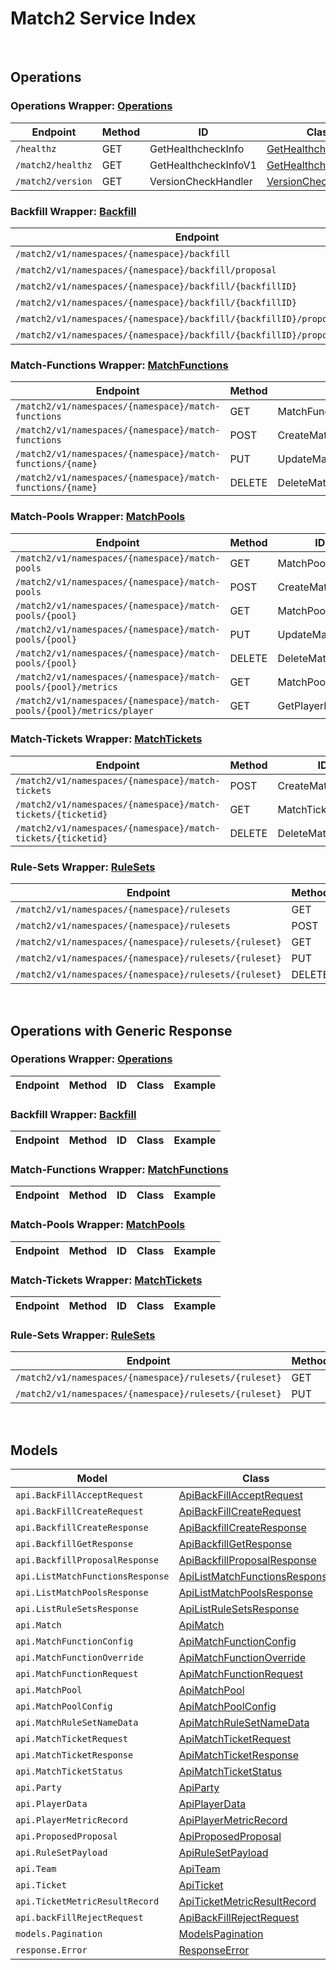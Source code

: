 # Match2 Service Index

&nbsp;  

## Operations

### Operations Wrapper:  [Operations](../../AccelByte.Sdk/Api/Match2/Wrapper/Operations.cs)
| Endpoint | Method | ID | Class | Example |
|---|---|---|---|---|
| `/healthz` | GET | GetHealthcheckInfo | [GetHealthcheckInfo](../../AccelByte.Sdk/Api/Match2/Operation/Operations/GetHealthcheckInfo.cs) | [GetHealthcheckInfo](../../samples/AccelByte.Sdk.Sample.Cli/ApiCommand/Match2/Operations/GetHealthcheckInfo.cs) |
| `/match2/healthz` | GET | GetHealthcheckInfoV1 | [GetHealthcheckInfoV1](../../AccelByte.Sdk/Api/Match2/Operation/Operations/GetHealthcheckInfoV1.cs) | [GetHealthcheckInfoV1](../../samples/AccelByte.Sdk.Sample.Cli/ApiCommand/Match2/Operations/GetHealthcheckInfoV1.cs) |
| `/match2/version` | GET | VersionCheckHandler | [VersionCheckHandler](../../AccelByte.Sdk/Api/Match2/Operation/Operations/VersionCheckHandler.cs) | [VersionCheckHandler](../../samples/AccelByte.Sdk.Sample.Cli/ApiCommand/Match2/Operations/VersionCheckHandler.cs) |

### Backfill Wrapper:  [Backfill](../../AccelByte.Sdk/Api/Match2/Wrapper/Backfill.cs)
| Endpoint | Method | ID | Class | Example |
|---|---|---|---|---|
| `/match2/v1/namespaces/{namespace}/backfill` | POST | CreateBackfill | [CreateBackfill](../../AccelByte.Sdk/Api/Match2/Operation/Backfill/CreateBackfill.cs) | [CreateBackfill](../../samples/AccelByte.Sdk.Sample.Cli/ApiCommand/Match2/Backfill/CreateBackfill.cs) |
| `/match2/v1/namespaces/{namespace}/backfill/proposal` | GET | GetBackfillProposal | [GetBackfillProposal](../../AccelByte.Sdk/Api/Match2/Operation/Backfill/GetBackfillProposal.cs) | [GetBackfillProposal](../../samples/AccelByte.Sdk.Sample.Cli/ApiCommand/Match2/Backfill/GetBackfillProposal.cs) |
| `/match2/v1/namespaces/{namespace}/backfill/{backfillID}` | GET | GetBackfill | [GetBackfill](../../AccelByte.Sdk/Api/Match2/Operation/Backfill/GetBackfill.cs) | [GetBackfill](../../samples/AccelByte.Sdk.Sample.Cli/ApiCommand/Match2/Backfill/GetBackfill.cs) |
| `/match2/v1/namespaces/{namespace}/backfill/{backfillID}` | DELETE | DeleteBackfill | [DeleteBackfill](../../AccelByte.Sdk/Api/Match2/Operation/Backfill/DeleteBackfill.cs) | [DeleteBackfill](../../samples/AccelByte.Sdk.Sample.Cli/ApiCommand/Match2/Backfill/DeleteBackfill.cs) |
| `/match2/v1/namespaces/{namespace}/backfill/{backfillID}/proposal/accept` | PUT | AcceptBackfill | [AcceptBackfill](../../AccelByte.Sdk/Api/Match2/Operation/Backfill/AcceptBackfill.cs) | [AcceptBackfill](../../samples/AccelByte.Sdk.Sample.Cli/ApiCommand/Match2/Backfill/AcceptBackfill.cs) |
| `/match2/v1/namespaces/{namespace}/backfill/{backfillID}/proposal/reject` | PUT | RejectBackfill | [RejectBackfill](../../AccelByte.Sdk/Api/Match2/Operation/Backfill/RejectBackfill.cs) | [RejectBackfill](../../samples/AccelByte.Sdk.Sample.Cli/ApiCommand/Match2/Backfill/RejectBackfill.cs) |

### Match-Functions Wrapper:  [MatchFunctions](../../AccelByte.Sdk/Api/Match2/Wrapper/MatchFunctions.cs)
| Endpoint | Method | ID | Class | Example |
|---|---|---|---|---|
| `/match2/v1/namespaces/{namespace}/match-functions` | GET | MatchFunctionList | [MatchFunctionList](../../AccelByte.Sdk/Api/Match2/Operation/MatchFunctions/MatchFunctionList.cs) | [MatchFunctionList](../../samples/AccelByte.Sdk.Sample.Cli/ApiCommand/Match2/MatchFunctions/MatchFunctionList.cs) |
| `/match2/v1/namespaces/{namespace}/match-functions` | POST | CreateMatchFunction | [CreateMatchFunction](../../AccelByte.Sdk/Api/Match2/Operation/MatchFunctions/CreateMatchFunction.cs) | [CreateMatchFunction](../../samples/AccelByte.Sdk.Sample.Cli/ApiCommand/Match2/MatchFunctions/CreateMatchFunction.cs) |
| `/match2/v1/namespaces/{namespace}/match-functions/{name}` | PUT | UpdateMatchFunction | [UpdateMatchFunction](../../AccelByte.Sdk/Api/Match2/Operation/MatchFunctions/UpdateMatchFunction.cs) | [UpdateMatchFunction](../../samples/AccelByte.Sdk.Sample.Cli/ApiCommand/Match2/MatchFunctions/UpdateMatchFunction.cs) |
| `/match2/v1/namespaces/{namespace}/match-functions/{name}` | DELETE | DeleteMatchFunction | [DeleteMatchFunction](../../AccelByte.Sdk/Api/Match2/Operation/MatchFunctions/DeleteMatchFunction.cs) | [DeleteMatchFunction](../../samples/AccelByte.Sdk.Sample.Cli/ApiCommand/Match2/MatchFunctions/DeleteMatchFunction.cs) |

### Match-Pools Wrapper:  [MatchPools](../../AccelByte.Sdk/Api/Match2/Wrapper/MatchPools.cs)
| Endpoint | Method | ID | Class | Example |
|---|---|---|---|---|
| `/match2/v1/namespaces/{namespace}/match-pools` | GET | MatchPoolList | [MatchPoolList](../../AccelByte.Sdk/Api/Match2/Operation/MatchPools/MatchPoolList.cs) | [MatchPoolList](../../samples/AccelByte.Sdk.Sample.Cli/ApiCommand/Match2/MatchPools/MatchPoolList.cs) |
| `/match2/v1/namespaces/{namespace}/match-pools` | POST | CreateMatchPool | [CreateMatchPool](../../AccelByte.Sdk/Api/Match2/Operation/MatchPools/CreateMatchPool.cs) | [CreateMatchPool](../../samples/AccelByte.Sdk.Sample.Cli/ApiCommand/Match2/MatchPools/CreateMatchPool.cs) |
| `/match2/v1/namespaces/{namespace}/match-pools/{pool}` | GET | MatchPoolDetails | [MatchPoolDetails](../../AccelByte.Sdk/Api/Match2/Operation/MatchPools/MatchPoolDetails.cs) | [MatchPoolDetails](../../samples/AccelByte.Sdk.Sample.Cli/ApiCommand/Match2/MatchPools/MatchPoolDetails.cs) |
| `/match2/v1/namespaces/{namespace}/match-pools/{pool}` | PUT | UpdateMatchPool | [UpdateMatchPool](../../AccelByte.Sdk/Api/Match2/Operation/MatchPools/UpdateMatchPool.cs) | [UpdateMatchPool](../../samples/AccelByte.Sdk.Sample.Cli/ApiCommand/Match2/MatchPools/UpdateMatchPool.cs) |
| `/match2/v1/namespaces/{namespace}/match-pools/{pool}` | DELETE | DeleteMatchPool | [DeleteMatchPool](../../AccelByte.Sdk/Api/Match2/Operation/MatchPools/DeleteMatchPool.cs) | [DeleteMatchPool](../../samples/AccelByte.Sdk.Sample.Cli/ApiCommand/Match2/MatchPools/DeleteMatchPool.cs) |
| `/match2/v1/namespaces/{namespace}/match-pools/{pool}/metrics` | GET | MatchPoolMetric | [MatchPoolMetric](../../AccelByte.Sdk/Api/Match2/Operation/MatchPools/MatchPoolMetric.cs) | [MatchPoolMetric](../../samples/AccelByte.Sdk.Sample.Cli/ApiCommand/Match2/MatchPools/MatchPoolMetric.cs) |
| `/match2/v1/namespaces/{namespace}/match-pools/{pool}/metrics/player` | GET | GetPlayerMetric | [GetPlayerMetric](../../AccelByte.Sdk/Api/Match2/Operation/MatchPools/GetPlayerMetric.cs) | [GetPlayerMetric](../../samples/AccelByte.Sdk.Sample.Cli/ApiCommand/Match2/MatchPools/GetPlayerMetric.cs) |

### Match-Tickets Wrapper:  [MatchTickets](../../AccelByte.Sdk/Api/Match2/Wrapper/MatchTickets.cs)
| Endpoint | Method | ID | Class | Example |
|---|---|---|---|---|
| `/match2/v1/namespaces/{namespace}/match-tickets` | POST | CreateMatchTicket | [CreateMatchTicket](../../AccelByte.Sdk/Api/Match2/Operation/MatchTickets/CreateMatchTicket.cs) | [CreateMatchTicket](../../samples/AccelByte.Sdk.Sample.Cli/ApiCommand/Match2/MatchTickets/CreateMatchTicket.cs) |
| `/match2/v1/namespaces/{namespace}/match-tickets/{ticketid}` | GET | MatchTicketDetails | [MatchTicketDetails](../../AccelByte.Sdk/Api/Match2/Operation/MatchTickets/MatchTicketDetails.cs) | [MatchTicketDetails](../../samples/AccelByte.Sdk.Sample.Cli/ApiCommand/Match2/MatchTickets/MatchTicketDetails.cs) |
| `/match2/v1/namespaces/{namespace}/match-tickets/{ticketid}` | DELETE | DeleteMatchTicket | [DeleteMatchTicket](../../AccelByte.Sdk/Api/Match2/Operation/MatchTickets/DeleteMatchTicket.cs) | [DeleteMatchTicket](../../samples/AccelByte.Sdk.Sample.Cli/ApiCommand/Match2/MatchTickets/DeleteMatchTicket.cs) |

### Rule-Sets Wrapper:  [RuleSets](../../AccelByte.Sdk/Api/Match2/Wrapper/RuleSets.cs)
| Endpoint | Method | ID | Class | Example |
|---|---|---|---|---|
| `/match2/v1/namespaces/{namespace}/rulesets` | GET | RuleSetList | [RuleSetList](../../AccelByte.Sdk/Api/Match2/Operation/RuleSets/RuleSetList.cs) | [RuleSetList](../../samples/AccelByte.Sdk.Sample.Cli/ApiCommand/Match2/RuleSets/RuleSetList.cs) |
| `/match2/v1/namespaces/{namespace}/rulesets` | POST | CreateRuleSet | [CreateRuleSet](../../AccelByte.Sdk/Api/Match2/Operation/RuleSets/CreateRuleSet.cs) | [CreateRuleSet](../../samples/AccelByte.Sdk.Sample.Cli/ApiCommand/Match2/RuleSets/CreateRuleSet.cs) |
| `/match2/v1/namespaces/{namespace}/rulesets/{ruleset}` | GET | RuleSetDetails | [RuleSetDetails](../../AccelByte.Sdk/Api/Match2/Operation/RuleSets/RuleSetDetails.cs) | [RuleSetDetails](../../samples/AccelByte.Sdk.Sample.Cli/ApiCommand/Match2/RuleSets/RuleSetDetails.cs) |
| `/match2/v1/namespaces/{namespace}/rulesets/{ruleset}` | PUT | UpdateRuleSet | [UpdateRuleSet](../../AccelByte.Sdk/Api/Match2/Operation/RuleSets/UpdateRuleSet.cs) | [UpdateRuleSet](../../samples/AccelByte.Sdk.Sample.Cli/ApiCommand/Match2/RuleSets/UpdateRuleSet.cs) |
| `/match2/v1/namespaces/{namespace}/rulesets/{ruleset}` | DELETE | DeleteRuleSet | [DeleteRuleSet](../../AccelByte.Sdk/Api/Match2/Operation/RuleSets/DeleteRuleSet.cs) | [DeleteRuleSet](../../samples/AccelByte.Sdk.Sample.Cli/ApiCommand/Match2/RuleSets/DeleteRuleSet.cs) |


&nbsp;  

## Operations with Generic Response

### Operations Wrapper:  [Operations](../../AccelByte.Sdk/Api/Match2/Wrapper/Operations.cs)
| Endpoint | Method | ID | Class | Example |
|---|---|---|---|---|

### Backfill Wrapper:  [Backfill](../../AccelByte.Sdk/Api/Match2/Wrapper/Backfill.cs)
| Endpoint | Method | ID | Class | Example |
|---|---|---|---|---|

### Match-Functions Wrapper:  [MatchFunctions](../../AccelByte.Sdk/Api/Match2/Wrapper/MatchFunctions.cs)
| Endpoint | Method | ID | Class | Example |
|---|---|---|---|---|

### Match-Pools Wrapper:  [MatchPools](../../AccelByte.Sdk/Api/Match2/Wrapper/MatchPools.cs)
| Endpoint | Method | ID | Class | Example |
|---|---|---|---|---|

### Match-Tickets Wrapper:  [MatchTickets](../../AccelByte.Sdk/Api/Match2/Wrapper/MatchTickets.cs)
| Endpoint | Method | ID | Class | Example |
|---|---|---|---|---|

### Rule-Sets Wrapper:  [RuleSets](../../AccelByte.Sdk/Api/Match2/Wrapper/RuleSets.cs)
| Endpoint | Method | ID | Class | Example |
|---|---|---|---|---|
| `/match2/v1/namespaces/{namespace}/rulesets/{ruleset}` | GET | RuleSetDetails | [RuleSetDetails](../../AccelByte.Sdk/Api/Match2/Operation/RuleSets/RuleSetDetails.cs) | [RuleSetDetails](../../samples/AccelByte.Sdk.Sample.Cli/ApiCommand/Match2/RuleSets/RuleSetDetails.cs) |
| `/match2/v1/namespaces/{namespace}/rulesets/{ruleset}` | PUT | UpdateRuleSet | [UpdateRuleSet](../../AccelByte.Sdk/Api/Match2/Operation/RuleSets/UpdateRuleSet.cs) | [UpdateRuleSet](../../samples/AccelByte.Sdk.Sample.Cli/ApiCommand/Match2/RuleSets/UpdateRuleSet.cs) |


&nbsp;  

## Models

| Model | Class |
|---|---|
| `api.BackFillAcceptRequest` | [ApiBackFillAcceptRequest](../../AccelByte.Sdk/Api/Match2/Model/ApiBackFillAcceptRequest.cs) |
| `api.BackFillCreateRequest` | [ApiBackFillCreateRequest](../../AccelByte.Sdk/Api/Match2/Model/ApiBackFillCreateRequest.cs) |
| `api.BackfillCreateResponse` | [ApiBackfillCreateResponse](../../AccelByte.Sdk/Api/Match2/Model/ApiBackfillCreateResponse.cs) |
| `api.BackfillGetResponse` | [ApiBackfillGetResponse](../../AccelByte.Sdk/Api/Match2/Model/ApiBackfillGetResponse.cs) |
| `api.BackfillProposalResponse` | [ApiBackfillProposalResponse](../../AccelByte.Sdk/Api/Match2/Model/ApiBackfillProposalResponse.cs) |
| `api.ListMatchFunctionsResponse` | [ApiListMatchFunctionsResponse](../../AccelByte.Sdk/Api/Match2/Model/ApiListMatchFunctionsResponse.cs) |
| `api.ListMatchPoolsResponse` | [ApiListMatchPoolsResponse](../../AccelByte.Sdk/Api/Match2/Model/ApiListMatchPoolsResponse.cs) |
| `api.ListRuleSetsResponse` | [ApiListRuleSetsResponse](../../AccelByte.Sdk/Api/Match2/Model/ApiListRuleSetsResponse.cs) |
| `api.Match` | [ApiMatch](../../AccelByte.Sdk/Api/Match2/Model/ApiMatch.cs) |
| `api.MatchFunctionConfig` | [ApiMatchFunctionConfig](../../AccelByte.Sdk/Api/Match2/Model/ApiMatchFunctionConfig.cs) |
| `api.MatchFunctionOverride` | [ApiMatchFunctionOverride](../../AccelByte.Sdk/Api/Match2/Model/ApiMatchFunctionOverride.cs) |
| `api.MatchFunctionRequest` | [ApiMatchFunctionRequest](../../AccelByte.Sdk/Api/Match2/Model/ApiMatchFunctionRequest.cs) |
| `api.MatchPool` | [ApiMatchPool](../../AccelByte.Sdk/Api/Match2/Model/ApiMatchPool.cs) |
| `api.MatchPoolConfig` | [ApiMatchPoolConfig](../../AccelByte.Sdk/Api/Match2/Model/ApiMatchPoolConfig.cs) |
| `api.MatchRuleSetNameData` | [ApiMatchRuleSetNameData](../../AccelByte.Sdk/Api/Match2/Model/ApiMatchRuleSetNameData.cs) |
| `api.MatchTicketRequest` | [ApiMatchTicketRequest](../../AccelByte.Sdk/Api/Match2/Model/ApiMatchTicketRequest.cs) |
| `api.MatchTicketResponse` | [ApiMatchTicketResponse](../../AccelByte.Sdk/Api/Match2/Model/ApiMatchTicketResponse.cs) |
| `api.MatchTicketStatus` | [ApiMatchTicketStatus](../../AccelByte.Sdk/Api/Match2/Model/ApiMatchTicketStatus.cs) |
| `api.Party` | [ApiParty](../../AccelByte.Sdk/Api/Match2/Model/ApiParty.cs) |
| `api.PlayerData` | [ApiPlayerData](../../AccelByte.Sdk/Api/Match2/Model/ApiPlayerData.cs) |
| `api.PlayerMetricRecord` | [ApiPlayerMetricRecord](../../AccelByte.Sdk/Api/Match2/Model/ApiPlayerMetricRecord.cs) |
| `api.ProposedProposal` | [ApiProposedProposal](../../AccelByte.Sdk/Api/Match2/Model/ApiProposedProposal.cs) |
| `api.RuleSetPayload` | [ApiRuleSetPayload](../../AccelByte.Sdk/Api/Match2/Model/ApiRuleSetPayload.cs) |
| `api.Team` | [ApiTeam](../../AccelByte.Sdk/Api/Match2/Model/ApiTeam.cs) |
| `api.Ticket` | [ApiTicket](../../AccelByte.Sdk/Api/Match2/Model/ApiTicket.cs) |
| `api.TicketMetricResultRecord` | [ApiTicketMetricResultRecord](../../AccelByte.Sdk/Api/Match2/Model/ApiTicketMetricResultRecord.cs) |
| `api.backFillRejectRequest` | [ApiBackFillRejectRequest](../../AccelByte.Sdk/Api/Match2/Model/ApiBackFillRejectRequest.cs) |
| `models.Pagination` | [ModelsPagination](../../AccelByte.Sdk/Api/Match2/Model/ModelsPagination.cs) |
| `response.Error` | [ResponseError](../../AccelByte.Sdk/Api/Match2/Model/ResponseError.cs) |
